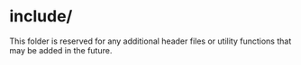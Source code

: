 # include/

This folder is reserved for any additional header files or utility functions that may be added in the future.
